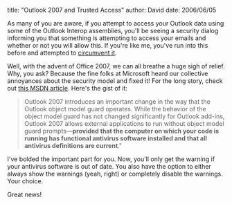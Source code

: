 
title: "Outlook 2007 and Trusted Access"
author: David
date: 2006/06/05

As many of you are aware, if you attempt to access your Outlook data using some of the Outlook Interop assemblies, you'll be seeing a security dialog informing you that something is attempting to access your emails and whether or not you will allow this. If you're like me, you've run into this before and attempted to [circumvent it](http://www.mohundro.com/blog/PermaLink,guid,7f402ce8-f923-4e77-bd87-4414ae0aaa88.aspx).

Well, with the advent of Office 2007, we can all breathe a huge sigh of relief. Why, you ask? Because the fine folks at Microsoft heard our collective annoyances about the security model and fixed it! For the long story, check out [this MSDN article](http://msdn2.microsoft.com/en-us/ms772422.aspx). Here's the gist of it:

> Outlook 2007 introduces an important change in the way that the Outlook object model guard operates. While the behavior of the object model guard has not changed significantly for Outlook add-ins, Outlook 2007 allows external applications to run without object model guard prompts—**provided that the computer on which your code is running has functional antivirus software installed and that all antivirus definitions are current**."

I've bolded the important part for you. Now, you'll only get the warning if your antivirus software is out of date. You also have the option to either always show the warnings (yeah, right) or completely disable the warnings. Your choice.

Great news!
